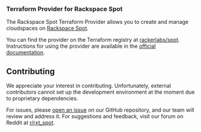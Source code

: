 ### Terraform Provider for Rackspace Spot

The Rackspace Spot Terraform Provider allows you to create and manage cloudspaces on [Rackspace Spot](https://spot.rackspace.com/).

You can find the provider on the Terraform registry at [rackerlabs/spot](https://registry.terraform.io/providers/rackerlabs/spot/latest). Instructions for using the provider are available in the [official documentation](https://registry.terraform.io/providers/rackerlabs/spot/latest/docs).

## Contributing

We appreciate your interest in contributing. Unfortunately, external contributors cannot set up the development environment at the moment due to proprietary dependencies.

For issues, please [open an issue](https://github.com/rackerlabs/spot/issues) on our GitHub repository, and our team will review and address it. For suggestions and feedback, visit our forum on Reddit at [r/rxt_spot](https://www.reddit.com/r/rxt_spot).
